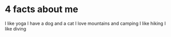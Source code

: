 # 4 facts about me

I like yoga
I have a dog and a cat
I love mountains and camping
I like hiking
I like diving

